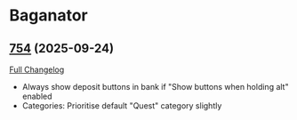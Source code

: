 # Baganator

## [754](https://github.com/TheMouseNest/Baganator/tree/754) (2025-09-24)
[Full Changelog](https://github.com/TheMouseNest/Baganator/compare/753...754) 

- Always show deposit buttons in bank if "Show buttons when holding alt" enabled  
- Categories: Prioritise default "Quest" category slightly  

